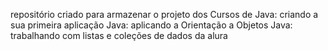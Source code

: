 repositório criado para armazenar o projeto dos Cursos de
Java: criando a sua primeira aplicação
Java: aplicando a Orientação a Objetos
Java: trabalhando com listas e coleções de dados
da alura
